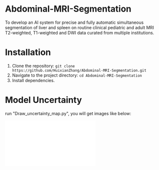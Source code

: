 # Abdominal-MRI-Segmentation
To develop an AI system for precise and fully automatic simultaneous segmentation of liver and spleen on routine clinical pediatric and adult
MRI T2-weighted, T1-weighted and DWI data curated from multiple institutions.

# Installation
1. Clone the repository: `git clone https://github.com/HuixianZhang/Abdominal-MRI-Segmentation.git`
2. Navigate to the project directory: `cd Abdominal-MRI-Segmentation`
3. Install dependencies.

# Model Uncertainty

run "Draw_uncertainty_map.py", you will get images like below:

![Alt text](uncertainty_1.ext)


